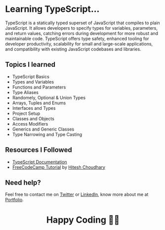 # Learning TypeScript...

TypeScript is a statically typed superset of JavaScript that compiles to plain JavaScript. It allows developers to specify types for variables, parameters, and return values, catching errors during development for more robust and maintainable code. TypeScript offers type safety, enhanced tooling for developer productivity, scalability for small and large-scale applications, and compatibility with existing JavaScript codebases and libraries.

## Topics I learned

- TypeScript Basics
- Types and Variables
- Functions and Parameters
- Type Aliases
- Randomely, Optional & Union Types
- Arrays, Tuples and Enums
- Interfaces and Types
- Project Setup
- Classes and Objects
- Access Modifiers
- Generics and Generic Classes
- Type Narrowing and Type Casting

## Resources I Followed

- [TypeScript Documentation](https://www.typescriptlang.org/docs/)
- [FreeCodeCamp Tutorial](https://youtu.be/30LWjhZzg50?si=dGXVSeR1SMX5uNs4) by [Hitesh Choudhary](https://www.youtube.com/@HiteshChoudharydotcom)

## Need help?

Feel free to contact me on [Twitter](https://twitter.com/be_rajeevkumar) or [LinkedIn](https://www.linkedin.com/in/berajeevkumar/), know more about me at [Portfolio](https://iamrajeev.me).

<h1 align=center>Happy Coding 👨‍💻</h1>

